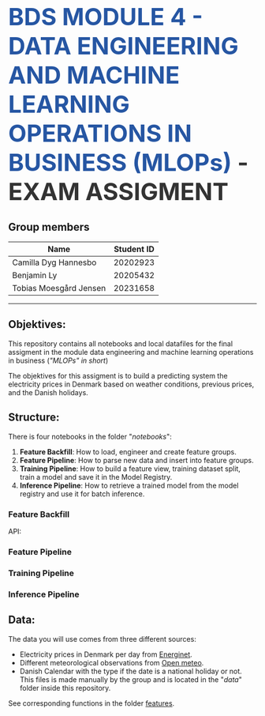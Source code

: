 # <span style="font-width:bold; font-size: 3rem; color:#2656a3;">**BDS MODULE 4 - DATA ENGINEERING AND MACHINE LEARNING OPERATIONS IN BUSINESS (MLOPs)** </span> <span style="font-width:bold; font-size: 3rem; color:#333;">- EXAM ASSIGMENT</span>

## Group members
| Name                     | Student ID |
|--------------------------|------------|
| Camilla Dyg Hannesbo     | 20202923   |
| Benjamin Ly              | 20205432   |
| Tobias Moesgård Jensen   | 20231658   |

---

## Objektives:
This repository contains all notebooks and local datafiles for the final assigment in the module data engineering and machine learning operations in business (*"MLOPs" in short*)

The objektives for this assigment is to build a predicting system the electricity prices in Denmark based on weather conditions, previous prices, and the Danish holidays.

## Structure:
There is four notebooks in the folder "*notebooks*":

1. **Feature Backfill**: How to load, engineer and create feature groups.
2. **Feature Pipeline**: How to parse new data and insert into feature groups.
3. **Training Pipeline**: How to build a feature view, training dataset split, train a model and save it in the Model Registry.
4. **Inference Pipeline**: How to retrieve a trained model from the model registry and use it for batch inference.

### Feature Backfill

API: 

### Feature Pipeline

### Training Pipeline

### Inference Pipeline

## Data:
The data you will use comes from three different sources:

- Electricity prices in Denmark per day from [Energinet](https://www.energidataservice.dk).
- Different meteorological observations from [Open meteo](https://www.open-meteo.com).
- Danish Calendar with the type if the date is a national holiday or not. This files is made manually by the group and is located in the "*data*" folder inside this repository.

See corresponding functions in the folder [features](https://github.com/Camillahannesbo/MLOPs-Assignment-/tree/main/features).

